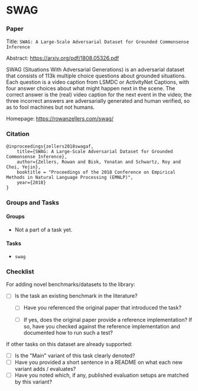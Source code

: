 # SWAG

### Paper

Title: `SWAG: A Large-Scale Adversarial Dataset for Grounded Commonsense Inference`

Abstract: https://arxiv.org/pdf/1808.05326.pdf

SWAG (Situations With Adversarial Generations) is an adversarial dataset
that consists of 113k multiple choice questions about grounded situations. Each
question is a video caption from LSMDC or ActivityNet Captions, with four answer
choices about what might happen next in the scene. The correct answer is the
(real) video caption for the next event in the video; the three incorrect
answers are adversarially generated and human verified, so as to fool machines
but not humans.

Homepage: https://rowanzellers.com/swag/


### Citation

```
@inproceedings{zellers2018swagaf,
    title={SWAG: A Large-Scale Adversarial Dataset for Grounded Commonsense Inference},
    author={Zellers, Rowan and Bisk, Yonatan and Schwartz, Roy and Choi, Yejin},
    booktitle = "Proceedings of the 2018 Conference on Empirical Methods in Natural Language Processing (EMNLP)",
    year={2018}
}
```

### Groups and Tasks

#### Groups

* Not a part of a task yet.

#### Tasks

* `swag`

### Checklist

For adding novel benchmarks/datasets to the library:
* [ ] Is the task an existing benchmark in the literature?
  * [ ] Have you referenced the original paper that introduced the task?
  * [ ] If yes, does the original paper provide a reference implementation? If so, have you checked against the reference implementation and documented how to run such a test?


If other tasks on this dataset are already supported:
* [ ] Is the "Main" variant of this task clearly denoted?
* [ ] Have you provided a short sentence in a README on what each new variant adds / evaluates?
* [ ] Have you noted which, if any, published evaluation setups are matched by this variant?
